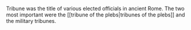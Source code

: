 Tribune was the title of various elected officials in ancient Rome. The two most important were the [[tribune of the plebs|tribunes of the plebs]] and the military tribunes.